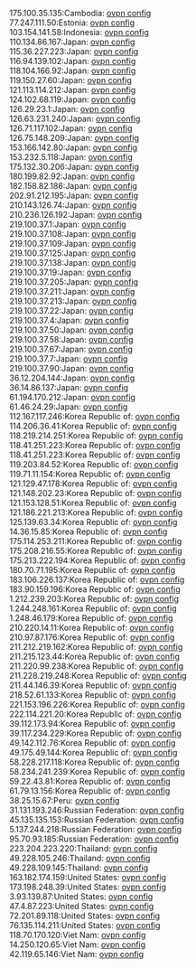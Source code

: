175.100.35.135:Cambodia: [ovpn config](vpn/175_100_35_135.ovpn)  
77.247.111.50:Estonia: [ovpn config](vpn/77_247_111_50.ovpn)  
103.154.141.58:Indonesia: [ovpn config](vpn/103_154_141_58.ovpn)  
110.134.86.167:Japan: [ovpn config](vpn/110_134_86_167.ovpn)  
115.36.227.223:Japan: [ovpn config](vpn/115_36_227_223.ovpn)  
116.94.139.102:Japan: [ovpn config](vpn/116_94_139_102.ovpn)  
118.104.166.92:Japan: [ovpn config](vpn/118_104_166_92.ovpn)  
119.150.27.60:Japan: [ovpn config](vpn/119_150_27_60.ovpn)  
121.113.114.212:Japan: [ovpn config](vpn/121_113_114_212.ovpn)  
124.102.68.119:Japan: [ovpn config](vpn/124_102_68_119.ovpn)  
126.29.23.1:Japan: [ovpn config](vpn/126_29_23_1.ovpn)  
126.63.231.240:Japan: [ovpn config](vpn/126_63_231_240.ovpn)  
126.71.117.102:Japan: [ovpn config](vpn/126_71_117_102.ovpn)  
126.75.148.209:Japan: [ovpn config](vpn/126_75_148_209.ovpn)  
153.166.142.80:Japan: [ovpn config](vpn/153_166_142_80.ovpn)  
153.232.5.118:Japan: [ovpn config](vpn/153_232_5_118.ovpn)  
175.132.30.206:Japan: [ovpn config](vpn/175_132_30_206.ovpn)  
180.199.82.92:Japan: [ovpn config](vpn/180_199_82_92.ovpn)  
182.158.82.186:Japan: [ovpn config](vpn/182_158_82_186.ovpn)  
202.91.212.195:Japan: [ovpn config](vpn/202_91_212_195.ovpn)  
210.143.126.74:Japan: [ovpn config](vpn/210_143_126_74.ovpn)  
210.236.126.192:Japan: [ovpn config](vpn/210_236_126_192.ovpn)  
219.100.37.1:Japan: [ovpn config](vpn/219_100_37_1.ovpn)  
219.100.37.108:Japan: [ovpn config](vpn/219_100_37_108.ovpn)  
219.100.37.109:Japan: [ovpn config](vpn/219_100_37_109.ovpn)  
219.100.37.125:Japan: [ovpn config](vpn/219_100_37_125.ovpn)  
219.100.37.138:Japan: [ovpn config](vpn/219_100_37_138.ovpn)  
219.100.37.19:Japan: [ovpn config](vpn/219_100_37_19.ovpn)  
219.100.37.205:Japan: [ovpn config](vpn/219_100_37_205.ovpn)  
219.100.37.211:Japan: [ovpn config](vpn/219_100_37_211.ovpn)  
219.100.37.213:Japan: [ovpn config](vpn/219_100_37_213.ovpn)  
219.100.37.22:Japan: [ovpn config](vpn/219_100_37_22.ovpn)  
219.100.37.4:Japan: [ovpn config](vpn/219_100_37_4.ovpn)  
219.100.37.50:Japan: [ovpn config](vpn/219_100_37_50.ovpn)  
219.100.37.58:Japan: [ovpn config](vpn/219_100_37_58.ovpn)  
219.100.37.67:Japan: [ovpn config](vpn/219_100_37_67.ovpn)  
219.100.37.7:Japan: [ovpn config](vpn/219_100_37_7.ovpn)  
219.100.37.90:Japan: [ovpn config](vpn/219_100_37_90.ovpn)  
36.12.204.144:Japan: [ovpn config](vpn/36_12_204_144.ovpn)  
36.14.86.137:Japan: [ovpn config](vpn/36_14_86_137.ovpn)  
61.194.170.212:Japan: [ovpn config](vpn/61_194_170_212.ovpn)  
61.46.24.29:Japan: [ovpn config](vpn/61_46_24_29.ovpn)  
112.167.117.246:Korea Republic of: [ovpn config](vpn/112_167_117_246.ovpn)  
114.206.36.41:Korea Republic of: [ovpn config](vpn/114_206_36_41.ovpn)  
118.219.214.251:Korea Republic of: [ovpn config](vpn/118_219_214_251.ovpn)  
118.41.251.223:Korea Republic of: [ovpn config](vpn/118_41_251_223.ovpn)  
118.41.251.223:Korea Republic of: [ovpn config](vpn/118_41_251_223.ovpn)  
119.203.84.52:Korea Republic of: [ovpn config](vpn/119_203_84_52.ovpn)  
119.71.11.154:Korea Republic of: [ovpn config](vpn/119_71_11_154.ovpn)  
121.129.47.178:Korea Republic of: [ovpn config](vpn/121_129_47_178.ovpn)  
121.148.202.23:Korea Republic of: [ovpn config](vpn/121_148_202_23.ovpn)  
121.153.128.51:Korea Republic of: [ovpn config](vpn/121_153_128_51.ovpn)  
121.186.221.213:Korea Republic of: [ovpn config](vpn/121_186_221_213.ovpn)  
125.139.63.34:Korea Republic of: [ovpn config](vpn/125_139_63_34.ovpn)  
14.36.15.85:Korea Republic of: [ovpn config](vpn/14_36_15_85.ovpn)  
175.114.253.211:Korea Republic of: [ovpn config](vpn/175_114_253_211.ovpn)  
175.208.216.55:Korea Republic of: [ovpn config](vpn/175_208_216_55.ovpn)  
175.213.222.194:Korea Republic of: [ovpn config](vpn/175_213_222_194.ovpn)  
180.70.71.195:Korea Republic of: [ovpn config](vpn/180_70_71_195.ovpn)  
183.106.226.137:Korea Republic of: [ovpn config](vpn/183_106_226_137.ovpn)  
183.90.159.196:Korea Republic of: [ovpn config](vpn/183_90_159_196.ovpn)  
1.212.239.203:Korea Republic of: [ovpn config](vpn/1_212_239_203.ovpn)  
1.244.248.161:Korea Republic of: [ovpn config](vpn/1_244_248_161.ovpn)  
1.248.46.179:Korea Republic of: [ovpn config](vpn/1_248_46_179.ovpn)  
210.220.14.11:Korea Republic of: [ovpn config](vpn/210_220_14_11.ovpn)  
210.97.87.176:Korea Republic of: [ovpn config](vpn/210_97_87_176.ovpn)  
211.212.219.162:Korea Republic of: [ovpn config](vpn/211_212_219_162.ovpn)  
211.215.123.44:Korea Republic of: [ovpn config](vpn/211_215_123_44.ovpn)  
211.220.99.238:Korea Republic of: [ovpn config](vpn/211_220_99_238.ovpn)  
211.228.219.248:Korea Republic of: [ovpn config](vpn/211_228_219_248.ovpn)  
211.44.146.39:Korea Republic of: [ovpn config](vpn/211_44_146_39.ovpn)  
218.52.61.133:Korea Republic of: [ovpn config](vpn/218_52_61_133.ovpn)  
221.153.196.226:Korea Republic of: [ovpn config](vpn/221_153_196_226.ovpn)  
222.114.221.20:Korea Republic of: [ovpn config](vpn/222_114_221_20.ovpn)  
39.112.173.94:Korea Republic of: [ovpn config](vpn/39_112_173_94.ovpn)  
39.117.234.229:Korea Republic of: [ovpn config](vpn/39_117_234_229.ovpn)  
49.142.112.76:Korea Republic of: [ovpn config](vpn/49_142_112_76.ovpn)  
49.175.49.144:Korea Republic of: [ovpn config](vpn/49_175_49_144.ovpn)  
58.228.217.118:Korea Republic of: [ovpn config](vpn/58_228_217_118.ovpn)  
58.234.241.239:Korea Republic of: [ovpn config](vpn/58_234_241_239.ovpn)  
59.22.43.81:Korea Republic of: [ovpn config](vpn/59_22_43_81.ovpn)  
61.79.13.156:Korea Republic of: [ovpn config](vpn/61_79_13_156.ovpn)  
38.25.15.67:Peru: [ovpn config](vpn/38_25_15_67.ovpn)  
31.131.193.246:Russian Federation: [ovpn config](vpn/31_131_193_246.ovpn)  
45.135.135.153:Russian Federation: [ovpn config](vpn/45_135_135_153.ovpn)  
5.137.244.218:Russian Federation: [ovpn config](vpn/5_137_244_218.ovpn)  
95.70.93.185:Russian Federation: [ovpn config](vpn/95_70_93_185.ovpn)  
223.204.223.220:Thailand: [ovpn config](vpn/223_204_223_220.ovpn)  
49.228.105.246:Thailand: [ovpn config](vpn/49_228_105_246.ovpn)  
49.228.109.145:Thailand: [ovpn config](vpn/49_228_109_145.ovpn)  
163.182.174.159:United States: [ovpn config](vpn/163_182_174_159.ovpn)  
173.198.248.39:United States: [ovpn config](vpn/173_198_248_39.ovpn)  
3.93.139.87:United States: [ovpn config](vpn/3_93_139_87.ovpn)  
47.4.87.223:United States: [ovpn config](vpn/47_4_87_223.ovpn)  
72.201.89.118:United States: [ovpn config](vpn/72_201_89_118.ovpn)  
76.135.114.211:United States: [ovpn config](vpn/76_135_114_211.ovpn)  
118.70.170.120:Viet Nam: [ovpn config](vpn/118_70_170_120.ovpn)  
14.250.120.65:Viet Nam: [ovpn config](vpn/14_250_120_65.ovpn)  
42.119.65.146:Viet Nam: [ovpn config](vpn/42_119_65_146.ovpn)  
